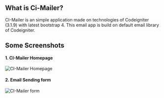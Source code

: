 <h2> What is Ci-Mailer? </h2>

CI-Mailer is an simple application made on technologies of Codeigniter (3.1.9) with latest bootstrap 4. This email app is build on default email library of Codeigniter. 

<h2>Some Screenshots</h2>

<h4>1. CI-Mailer Homepage</h4>

![CI-Mailer Homepage](https://image.ibb.co/dPB5Ed/Screenshot_28.png)

<h4>2. Email Sending form</h4>

![CI-Mailer form](https://image.ibb.co/iX3JZd/Screenshot_27.png)